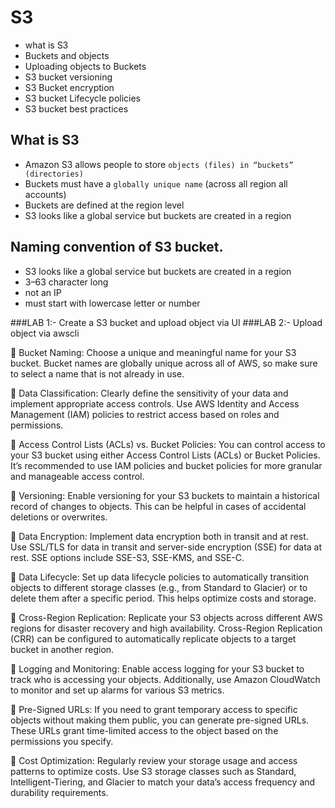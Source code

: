 # S3
- what is S3
- Buckets and objects
- Uploading objects to Buckets
- S3 bucket versioning
- S3 Bucket encryption
- S3 bucket Lifecycle policies
- S3 bucket best practices

## What is S3
- Amazon S3 allows people to store ```objects (files) in “buckets” (directories)```
- Buckets must have a ```globally unique name``` (across all region all accounts)
- Buckets are defined at the region level
- S3 looks like a global service but buckets are created in a region

## Naming convention of S3 bucket.
- S3 looks like a global service but buckets are created in a region
- 3–63 character long
- not an IP
- must start with lowercase letter or number

###LAB 1:- Create a S3 bucket and upload object via UI
###LAB 2:- Upload object via awscli





📌 Bucket Naming: Choose a unique and meaningful name for your S3 bucket. Bucket names are globally unique across all of AWS, so make sure to select a name that is not already in use.

📌 Data Classification: Clearly define the sensitivity of your data and implement appropriate access controls. Use AWS Identity and Access Management (IAM) policies to restrict access based on roles and permissions.

📌 Access Control Lists (ACLs) vs. Bucket Policies: You can control access to your S3 bucket using either Access Control Lists (ACLs) or Bucket Policies. It’s recommended to use IAM policies and bucket policies for more granular and manageable access control.

📌 Versioning: Enable versioning for your S3 buckets to maintain a historical record of changes to objects. This can be helpful in cases of accidental deletions or overwrites.

📌 Data Encryption: Implement data encryption both in transit and at rest. Use SSL/TLS for data in transit and server-side encryption (SSE) for data at rest. SSE options include SSE-S3, SSE-KMS, and SSE-C.

📌 Data Lifecycle: Set up data lifecycle policies to automatically transition objects to different storage classes (e.g., from Standard to Glacier) or to delete them after a specific period. This helps optimize costs and storage.

📌 Cross-Region Replication: Replicate your S3 objects across different AWS regions for disaster recovery and high availability. Cross-Region Replication (CRR) can be configured to automatically replicate objects to a target bucket in another region.

📌 Logging and Monitoring: Enable access logging for your S3 bucket to track who is accessing your objects. Additionally, use Amazon CloudWatch to monitor and set up alarms for various S3 metrics.

📌 Pre-Signed URLs: If you need to grant temporary access to specific objects without making them public, you can generate pre-signed URLs. These URLs grant time-limited access to the object based on the permissions you specify.

📌 Cost Optimization: Regularly review your storage usage and access patterns to optimize costs. Use S3 storage classes such as Standard, Intelligent-Tiering, and Glacier to match your data’s access frequency and durability requirements.
